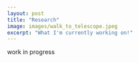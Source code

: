 ```yaml
---
layout: post
title: "Research"
image: images/walk_to_telescope.jpeg
excerpt: "What I'm currently working on!"
---
```


work in progress
